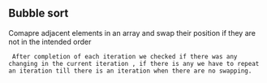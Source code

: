 ## Bubble sort

 Comapre adjacent elements in an array and swap their position if they are not in the intended order

     After completion of each iteration we checked if there was any changing in the current iteration , if there is any we have to repeat an iteration till there is an iteration when there are no swapping.